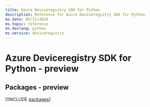 ```yaml
---
title: Azure Deviceregistry SDK for Python
description: Reference for Azure Deviceregistry SDK for Python
ms.date: 05/21/2024
ms.topic: reference
ms.devlang: python
ms.service: deviceregistry
---
```

# Azure Deviceregistry SDK for Python - preview
## Packages - preview
[!INCLUDE [packages](deviceregistry-index.md)]